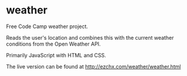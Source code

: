 # weather

Free Code Camp weather project.

Reads the user's location and combines this with the current weather conditions from the Open Weather API.

Primarily JavaScript with HTML and CSS.

The live version can be found at http://ezchx.com/weather/weather.html
